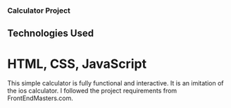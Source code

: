 ### Calculator Project

## Technologies Used
# HTML, CSS, JavaScript

This simple calculator is fully functional and interactive.
It is an imitation of the ios calculator.
I followed the project requirements from FrontEndMasters.com.
